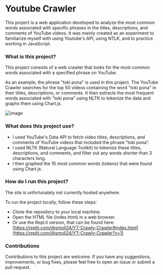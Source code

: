 # Youtube Crawler

This project is a web application developed to analyze the most common words associated with specific phrases in the titles, descriptions, and comments of YouTube videos.
It was mainly created as an experiment to familiarize myself with using Youtube's API, using NTLK, and to practice working in JavaScript.

### What is this project?
This project consists of a web crawler that looks for the most common words associated with a specified phrase on YouTube.

As an example, the phrase "toki pona" is used in this project. 
The YouTube Crawler searches for the top 50 videos containing the word "toki pona" in their titles, descriptions, or comments. 
It then extracts the most frequent words associated with "toki pona" using NLTK to tokenize the data and graphs them using Chart.js.

![image](https://github.com/smoll24/YT-Crawly-Crawler/assets/115204665/0aea4f05-740a-416d-b635-e31d627217c7)

### What does this project use?

* I used YouTube's Data API to fetch video titles, descriptions, and comments of YouTube videos that included the phrase "toki pona".
* I used NLTK (Natural Language Toolkit) to tokenize these titles, descriptions, and comments, and filter out any words shorter than 3 characters long.
* I then graphed the 10 most common words (tokens) that were found using Chart.js.

### How do I run this project?
The site is unfortunately not currently hosted anywhere.

To run the project locally, follow these steps:
* Clone the repository to your local machine.
* Open the HTML file (index.html) in a web browser.
* Or use the Repl.it version, that can be found here: [https://replit.com/@smoll24/YT-Crawly-Crawler#index.html](https://replit.com/@smoll24/YT-Crawly-Crawler?v=1)

### Contributions
Contributions to this project are welcome. If you have any suggestions, improvements, or bug fixes, please feel free to open an issue or submit a pull request.

